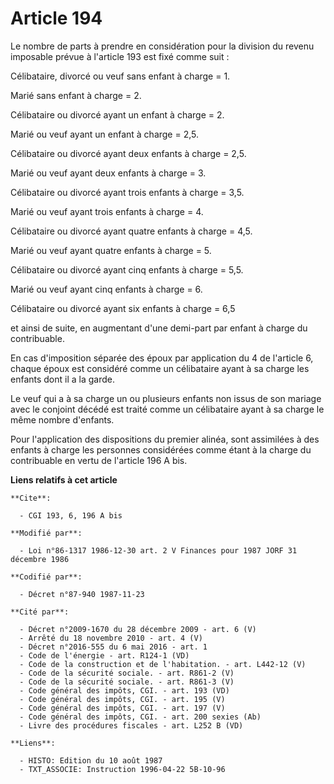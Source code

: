 # Article 194

Le nombre de parts à prendre en considération pour la division du revenu imposable prévue à l'article 193 est fixé comme
suit :

Célibataire, divorcé ou veuf sans enfant à charge = 1.

Marié sans enfant à charge = 2.

Célibataire ou divorcé ayant un enfant à charge = 2.

Marié ou veuf ayant un enfant à charge = 2,5.

Célibataire ou divorcé ayant deux enfants à charge = 2,5.

Marié ou veuf ayant deux enfants à charge = 3.

Célibataire ou divorcé ayant trois enfants à charge = 3,5.

Marié ou veuf ayant trois enfants à charge = 4.

Célibataire ou divorcé ayant quatre enfants à charge = 4,5.

Marié ou veuf ayant quatre enfants à charge = 5.

Célibataire ou divorcé ayant cinq enfants à charge = 5,5.

Marié ou veuf ayant cinq enfants à charge = 6.

Célibataire ou divorcé ayant six enfants à charge = 6,5

et ainsi de suite, en augmentant d'une demi-part par enfant à charge du contribuable.

En cas d'imposition séparée des époux par application du 4 de l'article 6, chaque époux est considéré comme un célibataire
ayant à sa charge les enfants dont il a la garde.

Le veuf qui a à sa charge un ou plusieurs enfants non issus de son mariage avec le conjoint décédé est traité comme un
célibataire ayant à sa charge le même nombre d'enfants.

Pour l'application des dispositions du premier alinéa, sont assimilées à des enfants à charge les personnes considérées comme
étant à la charge du contribuable en vertu de l'article 196 A bis.

**Liens relatifs à cet article**

	**Cite**:

	  - CGI 193, 6, 196 A bis

	**Modifié par**:

	  - Loi n°86-1317 1986-12-30 art. 2 V Finances pour 1987 JORF 31 décembre 1986

	**Codifié par**:

	  - Décret n°87-940 1987-11-23

	**Cité par**:

	  - Décret n°2009-1670 du 28 décembre 2009 - art. 6 (V)
	  - Arrêté du 18 novembre 2010 - art. 4 (V)
	  - Décret n°2016-555 du 6 mai 2016 - art. 1
	  - Code de l'énergie - art. R124-1 (VD)
	  - Code de la construction et de l'habitation. - art. L442-12 (V)
	  - Code de la sécurité sociale. - art. R861-2 (V)
	  - Code de la sécurité sociale. - art. R861-3 (V)
	  - Code général des impôts, CGI. - art. 193 (VD)
	  - Code général des impôts, CGI. - art. 195 (V)
	  - Code général des impôts, CGI. - art. 197 (V)
	  - Code général des impôts, CGI. - art. 200 sexies (Ab)
	  - Livre des procédures fiscales - art. L252 B (VD)

	**Liens**:

	  - HISTO: Edition du 10 août 1987
	  - TXT_ASSOCIE: Instruction 1996-04-22 5B-10-96
